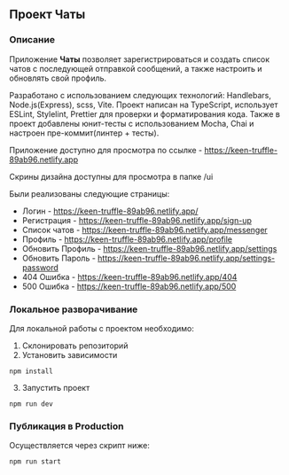 ## Проект Чаты

### Описание

Приложение **Чаты** позволяет зарегистрироваться и создать список чатов с последующей отправкой сообщений, а также настроить и обновлять свой профиль.

Разработано с использованием следующих технологий: Handlebars, Node.js(Express), scss, Vite. Проект написан на TypeScript, использует ESLint, Stylelint, Prettier для проверки и форматирования кода. Также в проект добавлены юнит-тесты с использованием Mocha, Chai и настроен пре-коммит(линтер + тесты).

Приложение доступно для просмотра по ссылке - https://keen-truffle-89ab96.netlify.app

Скрины дизайна доступны для просмотра в папке /ui

Были реализованы следующие страницы:

- Логин - https://keen-truffle-89ab96.netlify.app/
- Регистрация - https://keen-truffle-89ab96.netlify.app/sign-up
- Список чатов - https://keen-truffle-89ab96.netlify.app/messenger
- Профиль - https://keen-truffle-89ab96.netlify.app/profile
- Обновить Профиль - https://keen-truffle-89ab96.netlify.app/settings
- Обновить Пароль - https://keen-truffle-89ab96.netlify.app/settings-password
- 404 Ошибка - https://keen-truffle-89ab96.netlify.app/404
- 500 Ошибка - https://keen-truffle-89ab96.netlify.app/500

### Локальное разворачивание

Для локальной работы с проектом необходимо:

1. Cклонировать репозиторий
2. Установить зависимости

```
npm install
```

3. Запустить проект

```
npm run dev
```

### Публикация в Production

Осуществляется через скрипт ниже:

```
npm run start
```

